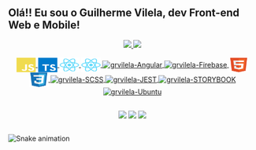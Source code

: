 ## Olá!! Eu sou o Guilherme Vilela, dev Front-end Web e Mobile!

<div align="center">
  <a href="https://github.com/guirvilela">
  <img height="180em" src="https://github-readme-stats.vercel.app/api?username=guirvilela&show_icons=true&theme=dracula&include_all_commits=true&count_private=true"/>
  <img height="180em" src="https://github-readme-stats.vercel.app/api/top-langs/?username=guirvilela&layout=compact&langs_count=7&theme=dracula"/>
</div>
  
  <div style="display: inline_block" align='center'><br>
  <img align="center" title='Javascript' alt="grvilela-Js" height="30" width="40" src="https://raw.githubusercontent.com/devicons/devicon/master/icons/javascript/javascript-plain.svg">
    
  <img align="center" title='Typescript' alt="grvilela-Ts" height="30" width="40" src="https://raw.githubusercontent.com/devicons/devicon/master/icons/typescript/typescript-plain.svg">
    
  <img align="center" title='React' alt="grvilela-React" height="30" width="40" src="https://raw.githubusercontent.com/devicons/devicon/master/icons/react/react-original.svg">
    
   <img align="center" title='React-Native' alt="grvilela-React-Native" height="30" width="40" src="https://raw.githubusercontent.com/devicons/devicon/master/icons/react/react-original.svg">
    
  <img align="center" title='Angular+' alt="grvilela-Angular" height="30" width="40" src="https://cdn.jsdelivr.net/gh/devicons/devicon/icons/angularjs/angularjs-original.svg"/>
    
  <img align="center" title='Firebase' alt="grvilela-Firebase" height="30" width="40" src="https://cdn.jsdelivr.net/gh/devicons/devicon/icons/firebase/firebase-plain.svg" />
    
  <img align="center" title='HTML' alt="grvilela-HTML" height="30" width="40" src="https://raw.githubusercontent.com/devicons/devicon/master/icons/html5/html5-original.svg">
    
  <img align="center" title='CSS' alt="grvilela-CSS" height="30" width="40" src="https://raw.githubusercontent.com/devicons/devicon/master/icons/css3/css3-original.svg">
    
  <img align="center" title='SCSS' alt="grvilela-SCSS" height="30" width="40"  src="https://cdn.jsdelivr.net/gh/devicons/devicon/icons/sass/sass-original.svg" />
  
   <img align="center" title='JEST' alt="grvilela-JEST" height="30" width="40"  src="https://cdn.jsdelivr.net/gh/devicons/devicon/icons/jest/jest-plain.svg" />
   
   <img align="center" title='STORYBOOK' alt="grvilela-STORYBOOK" height="30" width="40"  src="https://cdn.jsdelivr.net/gh/devicons/devicon/icons/storybook/storybook-original.svg" />
    
  <img align="center" title='Ubuntu' alt="grvilela-Ubuntu" height="30" width="40" src="https://cdn.jsdelivr.net/gh/devicons/devicon/icons/ubuntu/ubuntu-plain.svg" />
  
</div>
  
##
 
<div align='center'> 
  <a href="https://www.linkedin.com/in/guilhermeribeirovilela/" target="_blank"><img src="https://img.shields.io/badge/-LinkedIn-%230077B5?style=for-the-badge&logo=linkedin&logoColor=white" target="_blank"></a> 
  <a href="https://www.instagram.com/guirvilela/" target="_blank"><img src="https://img.shields.io/badge/-Instagram-%23E4405F?style=for-the-badge&logo=instagram&logoColor=white" target="_blank"></a>
  <a href = "mailto:guirvilela@gmail.com"><img src="https://img.shields.io/badge/-Gmail-%23333?style=for-the-badge&logo=gmail&logoColor=white" target="_blank"></a>
  
 </div>
  
 ##
  
 ![Snake animation](https://github.com/guirvilela/guirvilela/blob/output/github-contribution-grid-snake.svg)
